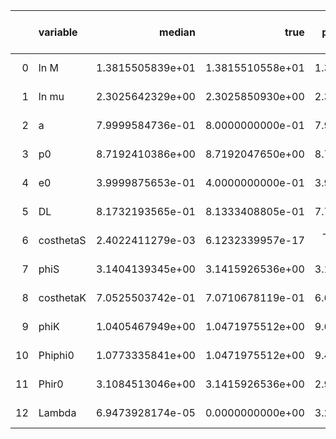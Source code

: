 |    | variable   |           median |             true |   percentile 2.5 perc |   percentile 97.5 perc |   one sigma relative precision |   correlation coefficient with Lambda |
|---:|:-----------|-----------------:|-----------------:|----------------------:|-----------------------:|-------------------------------:|--------------------------------------:|
|  0 | ln M       | 1.3815505839e+01 | 1.3815510558e+01 |      1.3815490019e+01 |       1.3815520999e+01 |              -1.6358831486e+00 |                      7.9206664294e-02 |
|  1 | ln mu      | 2.3025642329e+00 | 2.3025850930e+00 |      2.3025144859e+00 |       2.3025869745e+00 |              -7.8070654440e-01 |                      1.5738219190e-01 |
|  2 | a          | 7.9999584736e-01 | 8.0000000000e-01 |      7.9998374266e-01 |       8.0000670371e-01 |              -1.3488991101e+00 |                      9.4701439711e-02 |
|  3 | p0         | 8.7192410386e+00 | 8.7192047650e+00 |      8.7191655685e+00 |       8.7193335987e+00 |               1.1072392139e+00 |                     -1.1472432634e-01 |
|  4 | e0         | 3.9999875653e-01 | 4.0000000000e-01 |      3.9999408099e-01 |       4.0000327720e-01 |              -1.8307717516e+00 |                      6.4356638657e-02 |
|  5 | DL         | 8.1732193565e-01 | 8.1333408805e-01 |      7.7008469445e-01 |       8.7625394905e-01 |               4.9877663833e+00 |                     -1.3166888803e-02 |
|  6 | costhetaS  | 2.4022411279e-03 | 6.1232339957e-17 |     -4.3197761958e-02 |       4.8451778761e-02 |               1.0074082623e+01 |                     -4.6604101244e-03 |
|  7 | phiS       | 3.1404139345e+00 | 3.1415926536e+00 |      3.1324301424e+00 |       3.1482559453e+00 |              -3.3284748761e+00 |                      3.2705546660e-02 |
|  8 | costhetaK  | 7.0525503742e-01 | 7.0710678119e-01 |      6.6993424895e-01 |       7.3833414118e-01 |              -8.1494717642e+00 |                      1.0782477479e-02 |
|  9 | phiK       | 1.0405467949e+00 | 1.0471975512e+00 |      9.6280815716e-01 |       1.1142412765e+00 |              -5.3285420261e+00 |                      1.3766394096e-02 |
| 10 | Phiphi0    | 1.0773335841e+00 | 1.0471975512e+00 |      9.4524088761e-01 |       1.2120331563e+00 |               2.2375415832e+00 |                     -5.6434944101e-02 |
| 11 | Phir0      | 3.1084513046e+00 | 3.1415926536e+00 |      2.9980833482e+00 |       3.2100080812e+00 |              -1.5711278944e+00 |                      8.1784655897e-02 |
| 12 | Lambda     | 6.9473928174e-05 | 0.0000000000e+00 |      3.2488687962e-06 |       2.3682524435e-04 |               7.6315703631e-01 |                     -1.6057234414e-01 |